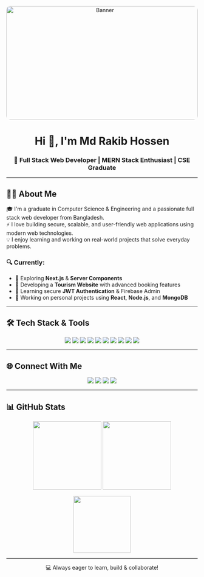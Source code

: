 <!-- Banner -->
<p align="center">
  <img src="https://i.ibb.co/Lz61KWHq/programmer-with-3d-computer-yellow-code-124008-63.jpg" alt="Banner" width="100%" style="max-width: 1280px; height: 300px; border-radius: 10px;" />
</p>

<h1 align="center">Hi 👋, I'm Md Rakib Hossen</h1>
<h3 align="center">🚀 Full Stack Web Developer | MERN Stack Enthusiast | CSE Graduate</h3>

---

## 👨‍💻 About Me

🎓 I'm a graduate in Computer Science & Engineering and a passionate full stack web developer from Bangladesh.  
⚡ I love building secure, scalable, and user-friendly web applications using modern web technologies.  
💡 I enjoy learning and working on real-world projects that solve everyday problems.

### 🔍 Currently:
- 🧪 Exploring **Next.js** & **Server Components**
- 🧳 Developing a **Tourism Website** with advanced booking features
- 🔐 Learning secure **JWT Authentication** & Firebase Admin
- 💼 Working on personal projects using **React**, **Node.js**, and **MongoDB**

---

## 🛠️ Tech Stack & Tools

<p align="center">
  <img src="https://img.shields.io/badge/HTML5-e34c26?style=for-the-badge&logo=html5&logoColor=white"/>
  <img src="https://img.shields.io/badge/CSS3-2965f1?style=for-the-badge&logo=css3&logoColor=white"/>
  <img src="https://img.shields.io/badge/TailwindCSS-38b2ac?style=for-the-badge&logo=tailwind-css&logoColor=white"/>
  <img src="https://img.shields.io/badge/JavaScript-f7df1e?style=for-the-badge&logo=javascript&logoColor=black"/>
  <img src="https://img.shields.io/badge/React-20232a?style=for-the-badge&logo=react&logoColor=61dafb"/>
  <img src="https://img.shields.io/badge/Node.js-339933?style=for-the-badge&logo=nodedotjs&logoColor=white"/>
  <img src="https://img.shields.io/badge/Express.js-black?style=for-the-badge&logo=express&logoColor=white"/>
  <img src="https://img.shields.io/badge/MongoDB-4ea94b?style=for-the-badge&logo=mongodb&logoColor=white"/>
  <img src="https://img.shields.io/badge/Firebase-ffca28?style=for-the-badge&logo=firebase&logoColor=black"/>
  <img src="https://img.shields.io/badge/Git-F05032?style=for-the-badge&logo=git&logoColor=white"/>
</p>

---

## 🌐 Connect With Me

<p align="center">
  <a href="mailto:mdrakibhossencse@gmail.com"><img src="https://img.shields.io/badge/Gmail-D14836?style=for-the-badge&logo=gmail&logoColor=white"/></a>
  <a href="https://www.linkedin.com/in/your-link" target="_blank"><img src="https://img.shields.io/badge/LinkedIn-0a66c2?style=for-the-badge&logo=linkedin&logoColor=white"/></a>
  <a href="https://facebook.com/your-link" target="_blank"><img src="https://img.shields.io/badge/Facebook-1877f2?style=for-the-badge&logo=facebook&logoColor=white"/></a>
  <a href="https://github.com/MdRakibHossen917" target="_blank"><img src="https://img.shields.io/badge/GitHub-000?style=for-the-badge&logo=github&logoColor=white"/></a>
</p>

---

## 📊 GitHub Stats

<p align="center">
  <img src="https://github-readme-stats.vercel.app/api?username=MdRakibHossen917&show_icons=true&theme=radical" height="180" />
  <img src="https://github-readme-streak-stats.herokuapp.com?user=MdRakibHossen917&theme=radical" height="180" />
</p>

<p align="center">
  <img src="https://github-readme-stats.vercel.app/api/top-langs/?username=MdRakibHossen917&layout=compact&theme=radical" height="150" />
</p>

---

<p align="center">💻 Always eager to learn, build & collaborate!</p>
